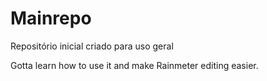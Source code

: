 # Mainrepo
Repositório inicial criado para uso geral

Gotta learn how to use it and make Rainmeter editing easier.
